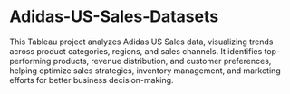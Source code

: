 # Adidas-US-Sales-Datasets
This Tableau project analyzes Adidas US Sales data, visualizing trends across product categories, regions, and sales channels. 
It identifies top-performing products, revenue distribution, and customer preferences, helping optimize sales strategies, inventory management, and marketing efforts for better business decision-making.

